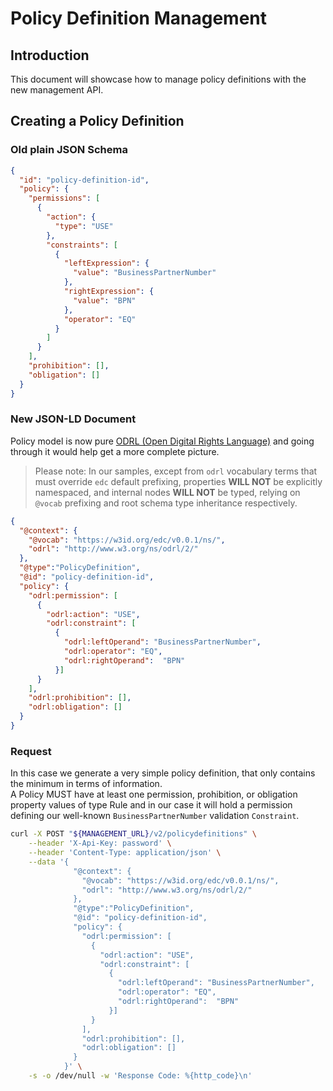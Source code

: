 # Policy Definition Management

## Introduction
This document will showcase how to manage policy definitions with the new management API.

## Creating a Policy Definition

### Old plain JSON Schema

```json
{
  "id": "policy-definition-id",
  "policy": {
    "permissions": [
      {
        "action": {
          "type": "USE"
        },
        "constraints": [
          {
            "leftExpression": {
              "value": "BusinessPartnerNumber"
            },
            "rightExpression": {
              "value": "BPN"
            },
            "operator": "EQ"
          }
        ]
      }
    ],
    "prohibition": [],
    "obligation": []
  }
}
```

### New JSON-LD Document

Policy model is now pure [ODRL (Open Digital Rights Language)](https://www.w3.org/TR/odrl-model/) and going through it would help get a more complete picture.
> Please note: In our samples, except from `odrl` vocabulary terms that must override `edc` default prefixing, properties **WILL NOT** be explicitly namespaced, and internal nodes **WILL NOT** be typed, relying on `@vocab` prefixing and root schema type inheritance respectively.


```json
{
  "@context": {
    "@vocab": "https://w3id.org/edc/v0.0.1/ns/",
    "odrl": "http://www.w3.org/ns/odrl/2/"
  },
  "@type":"PolicyDefinition",
  "@id": "policy-definition-id",
  "policy": {
    "odrl:permission": [
      {
        "odrl:action": "USE",
        "odrl:constraint": [
          {
            "odrl:leftOperand": "BusinessPartnerNumber",
            "odrl:operator": "EQ",
            "odrl:rightOperand":  "BPN"
          }]
      }
    ],
    "odrl:prohibition": [],
    "odrl:obligation": []
  }
}
```

### Request
In this case we generate a very simple policy definition, that only contains the minimum in terms of information.<br>
A Policy MUST have at least one permission, prohibition, or obligation property values of type Rule and in our case it will hold a permission defining our well-known `BusinessPartnerNumber` validation `Constraint`.


```bash
curl -X POST "${MANAGEMENT_URL}/v2/policydefinitions" \
    --header 'X-Api-Key: password' \
    --header 'Content-Type: application/json' \
    --data '{
              "@context": {
                "@vocab": "https://w3id.org/edc/v0.0.1/ns/",
                "odrl": "http://www.w3.org/ns/odrl/2/"
              },
              "@type":"PolicyDefinition",
              "@id": "policy-definition-id",
              "policy": {
                "odrl:permission": [
                  {
                    "odrl:action": "USE",
                    "odrl:constraint": [
                      {
                        "odrl:leftOperand": "BusinessPartnerNumber",
                        "odrl:operator": "EQ",
                        "odrl:rightOperand":  "BPN"
                      }]
                  }
                ],
                "odrl:prohibition": [],
                "odrl:obligation": []
              }
            }' \
    -s -o /dev/null -w 'Response Code: %{http_code}\n'
```